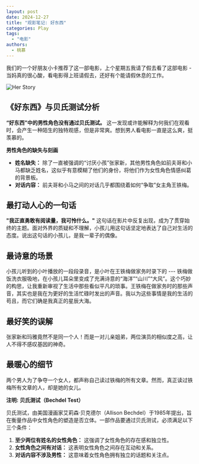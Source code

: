 ```yaml
---
layout: post
date: 2024-12-27
title: "观影笔记: 好东西"
categories: Play
tags:
  - "电影"
authors: 
  - 桃慕
---
```


我们的一个好朋友小卡推荐了这一部电影，上个星期五我请了假去看了这部电影 - 当妈真的很心酸，看电影得上班请假去，还好有个能请假休息的工作。

<img src="https://zh.wikipedia.org/zh-cn/%E5%A5%BD%E4%B8%9C%8A5%BF#/media/File:Her_Story.jpg" alt="Her Story">

## 《好东西》与贝氏测试分析

**“好东西”中的男性角色没有通过贝氏测试。** 这一发现或许能解释为何我们在观看时，会产生一种陌生的独特观感，但是非常爽。想到男人看电影一直是这么爽，挺羡慕的。

**男性角色的缺失与刻画**

* **姓名缺失：** 除了一直被强调的“讨厌小孩”张家新，其他男性角色如前夫哥和小马都缺乏姓名，这似乎有意模糊了他们的身份，将他们作为女性角色情感纠葛的背景板。
* **对话内容：** 前夫哥和小马之间的对话几乎都围绕着如何“争取”女主角王铁梅。


## 最打动人心的一句话

**"我正直勇敢有阅读量，我可怜什么。"** 这句话在影片中反复出现，成为了贯穿始终的主题。面对外界的质疑和不理解，小孩儿用这句话坚定地表达了自己对生活的态度。说出这句话的小孩儿，是我一辈子的偶像。

## 最诗意的场景

小孩儿听到的小叶播放的一段段录音，是小叶在王铁梅做家务时录下的 --- 铁梅做饭洗衣服吸地，在小孩儿耳朵里变成了充满诗意的“海洋”“山川”“大风”。这个巧妙的构思，让我重新审视了生活中那些看似平凡的琐事。王铁梅在做家务时的那些声音，其实也是我在为更好的生活忙碌时发出的声音。我以为这些事情是我的生活的苟且，而它们确是我真正的星辰大海。

## 最好笑的误解

张家新和玛雅竟然不是同一个人！而是一对儿亲姐弟，两位演员的相似度之高，让人不得不感叹基因的神奇。

## 最暖心的细节

两个男人为了争夺一个女人，都声称自己读过铁梅的所有文章。然而，真正读过铁梅所有文章的人，却是她的女儿。


**注明:**
**贝氏测试（Bechdel Test）**

贝氏测试，由美国漫画家艾莉森·贝克德尔（Allison Bechdel）于1985年提出，旨在衡量作品中女性角色的塑造是否立体。一部作品要通过贝氏测试，必须满足以下三个条件：

1. **至少两位有姓名的女性角色：** 这强调了女性角色的存在感和独立性。
2. **女性角色之间有对话：** 这表明女性角色之间存在互动和关系。
3. **对话内容不涉及男性：** 这意味着女性角色拥有独立的话题和关注点。





